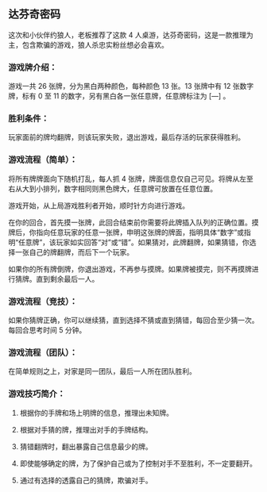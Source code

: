 ## 达芬奇密码

这次和小伙伴约狼人，老板推荐了这款 4 人桌游，达芬奇密码，这是一款推理为主，包含欺骗的游戏，狼人杀忠实粉丝想必会喜欢。

### 游戏牌介绍：

游戏一共 26 张牌，分为黑白两种颜色，每种颜色 13 张。13 张牌中有 12 张数字牌，标有 0 至 11 的数字，另有黑白各一张任意牌，任意牌标注为 [—] 。

### 胜利条件：

玩家面前的牌均翻牌，则该玩家失败，退出游戏，最后存活的玩家获得胜利。

### 游戏流程（简单）：

将所有牌牌面向下随机打乱，每人抓 4 张牌，牌面信息仅自己可见。将牌从左至右从大到小排列，数字相同则黑色牌大，任意牌可放置在任意位置。

游戏开始，从上局游戏胜利者开始，顺时针方向进行游戏。

在你的回合，首先摸一张牌，此回合结束前你需要将此牌插入队列的正确位置。摸牌后，你指向任意玩家的任意一张牌，申明这张牌的牌面，指明具体“数字”或指明“任意牌”，该玩家如实回答“对”或“错”。如果猜对，此牌翻牌，如果猜错，你选择一张自己的牌翻牌，而后下一个玩家。

如果你的所有牌倒牌，你退出游戏，不再参与摸牌。如果牌被摸完，则不再摸牌进行猜牌。直到剩余最后一人。

### 游戏流程（竞技）：

如果你猜牌正确，你可以继续猜，直到选择不猜或直到猜错，每回合至少猜一次。每回合思考时间 5 分钟。

### 游戏流程（团队）：

在简单规则之上，对家是同一团队，最后一人所在团队胜利。

### 游戏技巧简介：

1. 根据你的手牌和场上明牌的信息，推理出未知牌。

1. 根据对手猜的牌，推理出对手的手牌结构。

1. 猜错翻牌时，翻出暴露自己信息最少的牌。

1. 即使能够确定的牌，为了保护自己或为了控制对手不至胜利，不一定要翻开。

1. 通过有选择的透露自己的猜牌，欺骗对手。
